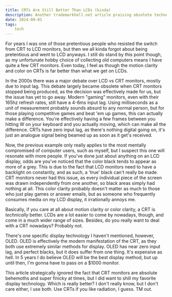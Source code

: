 ```yaml
---
title: CRTs Are Still Better Than LCDs (kinda)
description: Another trademarkhell.net article praising obsolete technology? Who could've seen that coming. I believe that CRTs haven't been mathced in quality by modern LCDs, and in this article I try to justify my increasingly unpopular take.
date: 2024-09-01
tags: 
    tech
---
```


For years I was one of those pretentious people who resisted the switch from CRT to LCD monitors, but then we all kinda forgot about being pretentious and went to LCD anyways. I still do stand by this point though, as my unfortunate hobby choice of collecting old computers means I have quite a few CRT monitors. Even today, I feel as though the motion clarity and color on CRTs is far better than what we get on LCDs.

In the 2000s there was a major debate over LCD vs CRT monitors, mostly due to input lag. This debate largely became obsolete when CRT monitors stopped being produced, as the decision was effectively made for us, but the issue has yet to go away. Modern "gaming" monitors, even with their 165hz refresh rates, still have a 4-6ms input lag. Using milliseconds as a unit of measurement probably sounds absurd to any normal person, but for those playing competitive games and beat 'em up games, this can actually make a difference. You're effectively having a few frames between you hitting W on your keyboard and you actually moving, which can make all the difference. CRTs have zero input lag, as there's nothing digital going on, it's just an analogue signal being beamed up as soon as it get's received.

Now, the previous example only really applies to the most mentally compromised of computer users, such as myself, but I suspect this one will resonate with more people. If you've done just about anything on an LCD display, odds are you've noticed that the color black tends to appear as more of a grey. This is due to the fact that LCD monitors need to have a backlight on constantly, and as such, a 'true' black can't really be made. CRT monitors never had this issue, as every individual piece of the screen was drawn independently from one another, so black areas simply had nothing at all. This color clarity probably doesn't matter as much to those who just play games or answer emails, but as someone who frequently consumes media on my LCD display, it irrationally annoys me.

Basically, if you care at all about motion clarity or color clarity, a CRT is *technically* better. LCDs are a lot easier to come by nowadays, though, and come in a much wider range of sizes. Besides, do you really want to deal with a CRT nowadays? Probably not.

There's one specific display technology I haven't mentioned, however, OLED. OLED is effectively the modern manifestation of the CRT, as they both use extremely similar methods for display. OLED has near zero input lag, and perfect blacks, but it does suffer from one thing. It's expensive as hell. In 5 years I do believe OLED will be the best display method, but up until then, I'm gonna have to pass on a $1000 monitor.

This article strategically ignored the fact that CRT monitors are absolute behemoths and super finicky at times, but I did want to shill my favorite display technology. Which is really better? I don't really know, but I don't care either, I use both. Use CRTs if you like radiation, I guess. TM out.